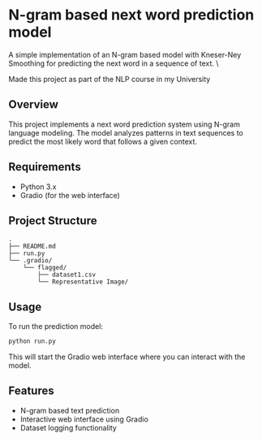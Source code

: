 # N-gram based next word prediction model

A simple implementation of an N-gram based model with Kneser-Ney Smoothing for predicting the next word in a sequence of text. \

Made this project as part of the NLP course in my University

## Overview

This project implements a next word prediction system using N-gram language modeling. The model analyzes patterns in text sequences to predict the most likely word that follows a given context.

## Requirements

- Python 3.x
- Gradio (for the web interface)

## Project Structure

```
.
├── README.md
├── run.py
└── .gradio/
    └── flagged/
        ├── dataset1.csv
        └── Representative Image/
```

## Usage

To run the prediction model:

```bash
python run.py
```

This will start the Gradio web interface where you can interact with the model.

## Features

- N-gram based text prediction
- Interactive web interface using Gradio
- Dataset logging functionality
